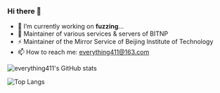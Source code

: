 ### Hi there 👋

<!--
**everything411/everything411** is a ✨ _special_ ✨ repository because its `README.md` (this file) appears on your GitHub profile.

Here are some ideas to get you started:

- 🔭 I’m currently working on ...
- 🌱 I’m currently learning ...
- 👯 I’m looking to collaborate on ...
- 🤔 I’m looking for help with ...
- 💬 Ask me about ...
- 😄 Pronouns: ...
- ⚡ Fun fact: ...
-->

- 🔭 I’m currently working on **fuzzing**...
- 💬 Maintainer of various services & servers of BITNP
- ⚡ Maintainer of the Mirror Service of Beijing Institute of Technology
- 📫 How to reach me: everything411@163.com

![everything411's GitHub stats](https://github-readme-stats.vercel.app/api?username=everything411)

![Top Langs](https://github-readme-stats.vercel.app/api/top-langs/?username=everything411&hide=css&layout=compact)
